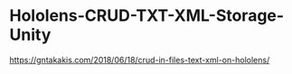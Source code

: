 # Hololens-CRUD-TXT-XML-Storage-Unity

https://gntakakis.com/2018/06/18/crud-in-files-text-xml-on-hololens/
